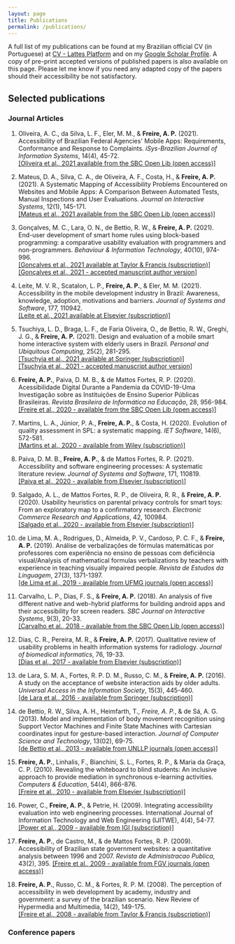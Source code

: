 ```yaml
---
layout: page
title: Publications
permalink: /publications/
---
```


A full list of my publications can be found at my Brazilian official CV (in Portuguese) at [CV - Lattes Platform](http://lattes.cnpq.br/8564844746819651) 
and on my [Google Scholar Profile](https://scholar.google.com/citations?user=8NrStEEAAAAJ&hl=en). A copy of pre-print accepted versions of published papers is 
also available on this page.  Please let me know if you need any adapted copy of the papers should their accessibility be not satisfactory.

## Selected publications

### Journal Articles

1. Oliveira, A. C., da Silva, L. F., Eler, M. M., & **Freire, A. P.** (2021). Accessibility of Brazilian Federal Agencies' Mobile Apps: Requirements, Conformance and Response to Complaints. *iSys-Brazilian Journal of Information Systems*, 14(4), 45-72.<br/>[[Oliveira et al., 2021 available from the SBC Open Lib (open access)]](https://sol.sbc.org.br/journals/index.php/isys/article/download/2016/1888)

2. Mateus, D. A., Silva, C. A., de Oliveira, A. F., Costa, H., & **Freire, A. P.** (2021). A Systematic Mapping of Accessibility Problems Encountered on Websites and Mobile Apps: A Comparison Between Automated Tests, Manual Inspections and User Evaluations. *Journal on Interactive Systems*, 12(1), 145-171.<br/> [[Mateus et al., 2021 available from the SBC Open Lib (open access)]](https://sol.sbc.org.br/journals/index.php/jis/article/view/1778)

3. Gonçalves, M. C., Lara, O. N., de Bettio, R. W., & **Freire, A. P.** (2021). End-user development of smart home rules using block-based programming: a comparative usability evaluation with programmers and non-programmers. *Behaviour & Information Technology*, 40(10), 974-996.<br/> [[Gonçalves et al., 2021 available at Taylor & Francis (subscription)]](https://doi.org/10.1080/0144929X.2021.1921028)<br/>[[Gonçalves et al., 2021 - accepted manuscript author version]](https://apfreire.github.io/papers/bit_end_user_development.pdf)

4. Leite, M. V. R., Scatalon, L. P., **Freire, A. P.**, & Eler, M. M. (2021). Accessibility in the mobile development industry in Brazil: Awareness, knowledge, adoption, motivations and barriers. *Journal of Systems and Software*, 177, 110942.<br/> [[Leite et al., 2021 available at Elsevier (subscription)]](https://doi.org/10.1016/j.jss.2021.110942)

5. Tsuchiya, L. D., Braga, L. F., de Faria Oliveira, O., de Bettio, R. W., Greghi, J. G., & **Freire, A. P.** (2021). Design and evaluation of a mobile smart home interactive system with elderly users in Brazil. *Personal and Ubiquitous Computing*, 25(2), 281-295.<br/>[[Tsuchyia et al., 2021 available at Springer (subscription)]](https://dx.doi.org/10.1007/s00779-020-01408-0)<br/>[[Tsuchyia et al., 2021 - accepted manuscript author version]](https://apfreire.github.io/papers/pauc_smart_home_elderly.pdf)

6. **Freire, A. P.**, Paiva, D. M. B., & de Mattos Fortes, R. P. (2020). Acessibilidade Digital Durante a Pandemia da COVID-19-Uma Investigação sobre as Instituições de Ensino Superior Públicas Brasileiras. *Revista Brasileira de Informática na Educação*, 28, 956-984.<br/>[[Freire et al., 2020 - available from the SBC Open Lib (open access)]](https://br-ie.org/pub/index.php/rbie/article/view/v28p956)

7. Martins, L. A., Júnior, P. A., **Freire, A. P.**, & Costa, H. (2020). Evolution of quality assessment in SPL: a systematic mapping. *IET Software*, 14(6), 572-581.<br/> [[Martins et al., 2020 - available from Wiley (subscription)]](https://ietresearch.onlinelibrary.wiley.com/doi/pdf/10.1049/iet-sen.2020.0037)

8. Paiva, D. M. B., **Freire, A. P.**, & de Mattos Fortes, R. P. (2021). Accessibility and software engineering processes: A systematic literature review. *Journal of Systems and Software*, 171, 110819.<br/>[[Paiva et al., 2020 - available from Elsevier (subscription)]](https://doi.org/10.1016/j.jss.2020.110819)

9. Salgado, A. L., de Mattos Fortes, R. P., de Oliveira, R. R., & **Freire, A. P.** (2020). Usability heuristics on parental privacy controls for smart toys: From an exploratory map to a confirmatory research. *Electronic Commerce Research and Applications*, 42, 100984.<br/>[[Salgado et al., 2020 - available from Elsevier (subscription)]](https://doi.org/10.1016/j.elerap.2020.100984)

10. de Lima, M. A., Rodrigues, D., Almeida, P. V., Cardoso, P. C. F., & **Freire, A. P.** (2019). Análise de verbalizações de fórmulas matemáticas por professores com experiência no ensino de pessoas com deficiência visual/Analysis of mathematical formulas verbalizations by teachers with experience in teaching visually impaired people. *Revista de Estudos da Linguagem*, 27(3), 1371-1397. <br/> [[de Lima et al., 2019 - available from UFMG journals (open access)]](http://dx.doi.org/10.17851/2237-2083.27.3.1371-1397)

11. Carvalho, L. P., Dias, F. S., & **Freire, A. P.** (2018). An analysis of five different native and web-hybrid platforms for building android apps and their accessibility for screen readers. *SBC Journal on Interactive Systems*, 9(3), 20-33.<br/> [[Carvalho et al., 2018 - available from the SBC Open Lib (open access)]](https://doi.org/10.5753/jis.2018.707)

12. Dias, C. R., Pereira, M. R., & **Freire, A. P.** (2017). Qualitative review of usability problems in health information systems for radiology. *Journal of biomedical informatics*, 76, 19-33.<br/>[[Dias et al., 2017 - available from Elsevier (subscription)]](https://doi.org/10.1016/j.jbi.2017.10.004)

13. de Lara, S. M. A., Fortes, R. P. D. M., Russo, C. M., & **Freire, A. P.** (2016). A study on the acceptance of website interaction aids by older adults. *Universal Access in the Information Society*, 15(3), 445-460.<br/>[[de Lara et al., 2016 - available from Springer (subscription)]](https://link.springer.com/article/10.1007/s10209-015-0419-y)

14. de Bettio, R. W., Silva, A. H., Heimfarth, T., *Freire, A. P.*, & de Sá, A. G. (2013). Model and implementation of body movement recognition using Support Vector Machines and Finite State Machines with Cartesian coordinates input for gesture-based interaction. *Journal of Computer Science and Technology*, 13(02), 69-75.<br/>[[de Bettio et al., 2013 - available from UNLLP journals (open access)]](http://journal.info.unlp.edu.ar/JCST/article/view/617)

15. **Freire, A. P.**, Linhalis, F., Bianchini, S. L., Fortes, R. P., & Maria da Graça, C. P. (2010). Revealing the whiteboard to blind students: An inclusive approach to provide mediation in synchronous e-learning activities. *Computers & Education*, 54(4), 866-876.<br/>[[Freire et al., 2010 - available from Elsevier (subscription)]](https://doi.org/10.1016/j.compedu.2009.09.016)

16. Power, C., **Freire, A. P.**, & Petrie, H. (2009). Integrating accessibility evaluation into web engineering processes. International Journal of Information Technology and Web Engineering (IJITWE), 4(4), 54-77.<br/>[[Power et al., 2009 - available from IGI (subscription)]](https://www.igi-global.com/article/...journal-information-technology-web/40344)

17. **Freire, A. P.**, de Castro, M., & de Mattos Fortes, R. P. (2009). Accessibility of Brazilian state government websites: a quantitative analysis between 1996 and 2007. *Revista de Administracao Publica*, 43(2), 395. [[Freire et al., 2009 - available from FGV journals (open access)]](https://www.proquest.com/docview/1643153700?pq-origsite=gscholar&fromopenview=true)

18. **Freire, A. P.**, Russo, C. M., & Fortes, R. P. M. (2008). The perception of accessibility in web development by academy, industry and government: a survey of the brazilian scenario. New Review of Hypermedia and Multimedia, 14(2), 149-175. <br/>[[Freire et al., 2008 - available from Taylor & Francis (subscription)]](https://doi.org/10.1080/13614560802624241)



### Conference papers


